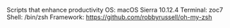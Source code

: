 Scripts that enhance productivity
OS: macOS Sierra 10.12.4
Terminal: zoc7
Shell: /bin/zsh 
Framework: https://github.com/robbyrussell/oh-my-zsh 
